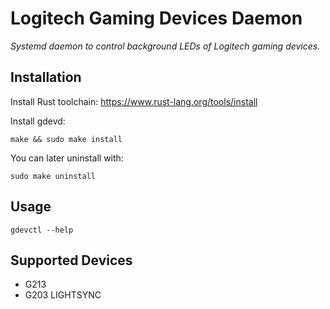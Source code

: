 # Logitech Gaming Devices Daemon

*Systemd daemon to control background LEDs of Logitech gaming devices.*

## Installation

Install Rust toolchain: https://www.rust-lang.org/tools/install

Install gdevd:

    make && sudo make install

You can later uninstall with:
    
    sudo make uninstall

## Usage

    gdevctl --help

## Supported Devices

* G213
* G203 LIGHTSYNC